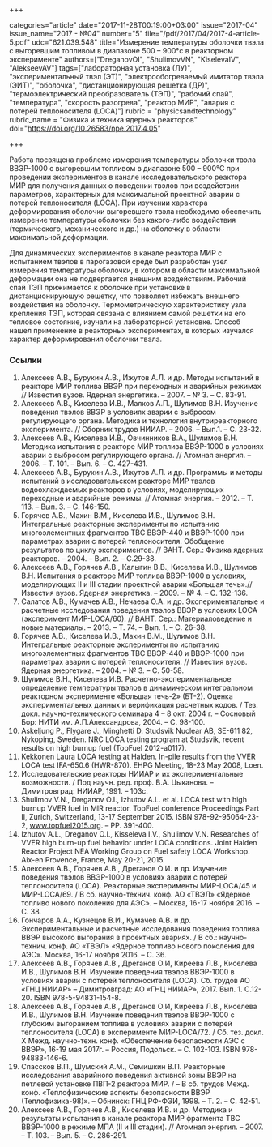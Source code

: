 +++

categories="article"
date="2017-11-28T00:19:00+03:00"
issue="2017-04"
issue_name="2017 - №04"
number="5"
file="/pdf/2017/04/2017-4-article-5.pdf"
udc="621.039.548"
title="Измерение температуры оболочки твэла с выгоревшим топливом в диапазоне 500 – 900°c в реакторном эксперименте"
authors=["DreganovOI", "ShulimovVN", "KiselevaIV", "AlekseevAV"]
tags=["лабораторная установка (ЛУ)", "экспериментальный твэл (ЭТ)", "электрообогреваемый имитатор твэла (ЭИТ)", "оболочка", "дистанционирующая решетка (ДР)", "термоэлектрический преобразователь (ТЭП)", "рабочий спай", "температура", "скорость разогрева", "реактор МИР", "авария с потерей теплоносителя (LOCA)"]
rubric = "physicsandtechnology"
rubric_name = "Физика и техника ядерных реакторов"
doi="https://doi.org/10.26583/npe.2017.4.05"

+++

Работа посвящена проблеме измерения температуры оболочки твэла ВВЭР-1000 с выгоревшим топливом в диапазоне 500 – 900°C при проведении экспериментов в канале исследовательского реактора МИР для получения данных о поведении твэлов при воздействии параметров, характерных для максимальной проектной аварии с потерей теплоносителя (LOCA). При изучении характера деформирования оболочки выгоревшего твэла необходимо обеспечить измерение температуры оболочки без какого-либо воздействия (термического, механического и др.) на оболочку в области максимальной деформации.

Для динамических экспериментов в канале реактора МИР с испытанием твэлов в парогазовой среде был разработан узел измерения температуры оболочки, в котором в области максимальной деформации она не подвергается внешним воздействиям. Рабочий спай ТЭП прижимается к оболочке при установке в дистанционирующую решетку, что позволяет избежать внешнего воздействия на оболочку. Термометрическую характеристику узла крепления ТЭП, которая связана с влиянием самой решетки на его тепловое состояние, изучали на лабораторной установке. Способ нашел применение в реакторных экспериментах, в которых изучался характер деформирования оболочки твэла.

### Ссылки

1. Алексеев А.В., Бурукин А.В., Ижутов А.Л. и др. Методы испытаний в реакторе МИР топлива ВВЭР при переходных и аварийных режимах // Известия вузов. Ядерная энергетика. – 2007. – № 3. – С. 83-91.
2. Алексеев А.В., Киселева И.В., Малков А.П., Шулимов В.Н. Изучение поведения твэлов ВВЭР в условиях аварии с выбросом регулирующего органа. Методика и технология внутриреакторного эксперимента. // Сборник трудов НИИАР. – 2006. – Вып.1. – С. 23-32.
3. Алексеев А.В., Киселева И.В., Овчинников В.А., Шулимов В.Н. Методика испытания в реакторе МИР топлива ВВЭР-1000 в условиях аварии с выбросом регулирующего органа. // Атомная энергия. – 2006. – Т. 101. – Вып. 6. – С. 427-431.
4. Алексеев А.В., Бурукин А.В., Ижутов А.Л. и др. Программы и методы испытаний в исследовательском реакторе МИР твэлов водоохлаждаемых реакторов в условиях, моделирующих переходные и аварийные режимы. // Атомная энергия. – 2012. – Т. 113. – Вып. 3. – С. 146-150.
5. Горячев А.В., Махин В.М., Киселева И.В., Шулимов В.Н. Интегральные реакторные эксперименты по испытанию многоэлементных фрагментов ТВС ВВЭР-440 и ВВЭР-1000 при параметрах аварии с потерей теплоносителя. Обобщение результатов по циклу экспериментов. // ВАНТ. Сер.: Физика ядерных реакторов. – 2004. – Вып. 2. – С.29-38.
6. Алексеев А.В., Горячев А.В., Калыгин В.В., Киселева И.В., Шулимов В.Н. Испытания в реакторе МИР топлива ВВЭР-1000 в условиях, моделирующих II и III стадии проектной аварии «Большая течь».// Известия вузов. Ядерная энергетика. – 2009. – № 4. – С. 132-136.
7. Салатов А.В., Кумачев А.В., Нечаева О.А. и др. Экспериментальные и расчетные исследования поведения твэлов ВВЭР в условиях LOCA (эксперимент МИР-LOCA/60). // ВАНТ. Сер.: Материаловедение и новые материалы. – 2013. – Т. 74. – Вып. 1. – С. 26-38.
8. Горячев А.В., Киселева И.В., Махин В.М., Шулимов В.Н. Интегральные реакторные эксперименты по испытанию многоэлементных фрагментов ТВС ВВЭР-440 и ВВЭР-1000 при параметрах аварии с потерей теплоносителя. // Известия вузов. Ядерная энергетика. – 2004. – № 3. – С. 50-58.
9. Шулимов В.Н., Киселева И.В. Расчетно-экспериментальное определение температуры твэлов в динамическом интегральном реакторном эксперименте «Большая течь-2» (БТ-2). Оценка экспериментальных данных и верификация расчетных кодов. / Тез. докл. научно-технического семинара 4 – 8 окт. 2004 г. – Сосновый Бор: НИТИ им. А.П.Александрова, 2004. – С. 98-100.
10. Askeljung P., Flygare J., Minghetti D. Studsvik Nuclear AB, SE-611 82, Nykoping, Sweden. NRC LOCA testing program at Studsvik, recent results on high burnup fuel (TopFuel 2012-a0117).
11. Kekkonen Laura LOCA testing at Halden. In-pile results from the VVER LOCA test IFA-650.6 (HWR-870). EHPG Meeting, 18-23 May 2008, Loen.
12. Исследовательские реакторы НИИАР и их экспериментальные возможности. / Под научн. ред. проф. В.А. Цыканова. – Димитровград: НИИАР, 1991. – 103c.
13. Shulimov V.N., Dreganov O.I., Izhutov A.L. et al. LOCA test with high burnup VVER fuel in MIR reactor. TopFuel conference Proceedings Part II, Zurich, Switzerland, 13-17 September 2015. ISBN 978-92-95064-23-2, www.topfuel2015.org. – PP. 391-400.
14. Izhutov A.L., Dreganov O.I., Kisseleva I.V., Shulimov V.N. Researches of VVER high burn-up fuel behavior under LOCA conditions. Joint Halden Reactor Project NEA Working Group on Fuel safety LOCA Workshop. Aix-en Provence, France, May 20-21, 2015.
15. Алексеев А.В., Горячев А.В., Дреганов О.И. и др. Изучение поведения твэлов ВВЭР-1000 в условиях аварии с потерей теплоносителя (LOCA). Реакторные эксперименты МИР-LOCA/45 и МИР-LOCA/69. / В сб. научно-технич. конф. АО «ТВЭЛ» «Ядерное топливо нового поколения для АЭС». – Москва, 16-17 ноября 2016. – С. 38.
16. Гончаров А.А., Кузнецов В.И., Кумачев А.В. и др. Экспериментальные и расчетные исследования поведения топлива ВВЭР высокого выгорания в проектных авариях. / В сб.: научно-технич. конф. АО «ТВЭЛ» «Ядерное топливо нового поколения для АЭС». Москва, 16-17 ноября 2016. – С. 36.
17. Алексеев А.В., Горячев А.В., Дреганов О.И, Киреева Л.В., Киселева И.В., Шулимов В.Н. Изучение поведения твэлов ВВЭР-1000 в условиях аварии с потерей теплоносителя (LOCA). Сб. трудов АО «ГНЦ НИИАР» – Димитровград: АО «ГНЦ НИИАР», 2017. Вып. 1. С.12-20. ISBN 978-5-94831-154-8.
18. Алексеев А.В., Горячев А.В., Дреганов О.И, Киреева Л.В., Киселева И.В., Шулимов В.Н. Изучение поведения твэлов ВВЭР-1000 с глубоким выгоранием топлива в условиях аварии с потерей теплоносителя (LOCA) в эксперименте МИР-LOCA/72. / Сб. тез. докл. X Межд. научно-техн. конф. «Обеспечение безопасности АЭС с ВВЭР», 16-19 мая 2017г. – Россия, Подольск. – С. 102-103. ISBN 978-94883-146-6.
19. Спассков В.П., Шумский А.М., Семишкин В.П. Реакторные исследования аварийного поведения активной зоны ВВЭР на петлевой установке ПВП-2 реактора МИР. / – В сб. трудов Межд. конф. «Теплофизические аспекты безопасности ВВЭР (Теплофизика-98)». – Обнинск: ГНЦ РФ-ФЭИ, 1998. – Т. 2. – С. 42-51.
20. Алексеев А.В., Горячев А.В., Киселева И.В. и др. Методика и результаты испытания в канале реактора МИР фрагмента ТВС ВВЭР-1000 в режиме МПА (II и III стадии). // Атомная энергия. – 2007. – Т. 103. – Вып. 5. – С. 286-291.